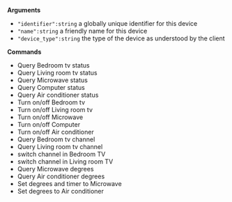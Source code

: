 
**Arguments**
- `"identifier":string` a globally unique identifier for this device
- `"name":string` a friendly name for this device
- `"device_type":string` the type of the device as understood by the client

**Commands**
- Query Bedroom tv status
- Query Living room tv status
- Query Microwave status
- Query Computer status
- Query Air conditioner status
- Turn on/off Bedroom tv
- Turn on/off Living room tv
- Turn on/off Microwave
- Turn on/off Computer
- Turn on/off Air conditioner
- Query Bedroom tv channel
- Query Living room tv channel
- switch channel in Bedroom TV
- switch channel in Living room TV
- Query Microwave degrees
- Query Air conditioner degrees
- Set degrees and timer to Microwave
- Set degrees to Air conditioner